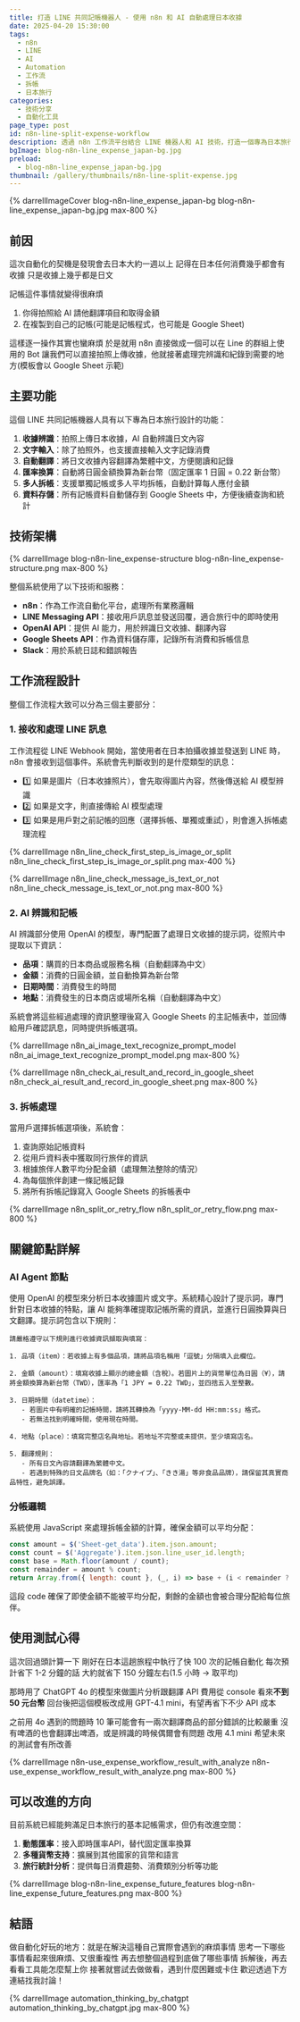 ```yaml
---
title: 打造 LINE 共同記帳機器人 - 使用 n8n 和 AI 自動處理日本收據
date: 2025-04-20 15:30:00
tags:
  - n8n
  - LINE
  - AI
  - Automation
  - 工作流
  - 拆帳
  - 日本旅行
categories:
  - 技術分享
  - 自動化工具
page_type: post
id: n8n-line-split-expense-workflow
description: 透過 n8n 工作流平台結合 LINE 機器人和 AI 技術，打造一個專為日本旅行設計的自動化記帳系統。只需拍照上傳日本收據，系統會自動翻譯日文、換算日圓匯率，並提供拆帳功能，讓日本旅行的記帳變得簡單高效。
bgImage: blog-n8n-line_expense_japan-bg.jpg
preload:
  - blog-n8n-line_expense_japan-bg.jpg
thumbnail: /gallery/thumbnails/n8n-line-split-expense.jpg
---
```


{% darrellImageCover blog-n8n-line_expense_japan-bg blog-n8n-line_expense_japan-bg.jpg max-800 %}

## 前因

這次自動化的契機是發現會去日本大約一週以上
記得在日本任何消費幾乎都會有收據
只是收據上幾乎都是日文

記帳這件事情就變得很麻煩
1. 你得拍照給 AI 請他翻譯項目和取得金額
2. 在複製到自己的記帳(可能是記帳程式，也可能是 Google Sheet)

這樣逐一操作其實也蠻麻煩
於是就用 n8n 直接做成一個可以在 Line 的群組上使用的 Bot
讓我們可以直接拍照上傳收據，他就接著處理完辨識和紀錄到需要的地方(模板會以 Google Sheet 示範)

## 主要功能

這個 LINE 共同記帳機器人具有以下專為日本旅行設計的功能：

1. **收據辨識**：拍照上傳日本收據，AI 自動辨識日文內容
2. **文字輸入**：除了拍照外，也支援直接輸入文字記錄消費
3. **自動翻譯**：將日文收據內容翻譯為繁體中文，方便閱讀和記錄
4. **匯率換算**：自動將日圓金額換算為新台幣（固定匯率 1 日圓 = 0.22 新台幣）
5. **多人拆帳**：支援單獨記帳或多人平均拆帳，自動計算每人應付金額
6. **資料存儲**：所有記帳資料自動儲存到 Google Sheets 中，方便後續查詢和統計

<div style="padding:0;position:relative;"><iframe src="https://player.vimeo.com/video/1077097375?badge=0&&amp;autopause=0&amp;player_id=0&amp;app_id=58479&amp;byline=false&amp;title=false&amp;muted=true" frameborder="0" allow="autoplay; fullscreen; picture-in-picture; clipboard-write" style="position:absolute;top:0;left:0;width:100%;height:100%;" title="n8n line ai expense tracker"></iframe></div><script async src="https://player.vimeo.com/api/player.js"></script>

## 技術架構

{% darrellImage blog-n8n-line_expense-structure blog-n8n-line_expense-structure.png max-800 %}

整個系統使用了以下技術和服務：

- **n8n**：作為工作流自動化平台，處理所有業務邏輯
- **LINE Messaging API**：接收用戶訊息並發送回覆，適合旅行中的即時使用
- **OpenAI API**：提供 AI 能力，用於辨識日文收據、翻譯內容
- **Google Sheets API**：作為資料儲存庫，記錄所有消費和拆帳信息
- **Slack**：用於系統日誌和錯誤報告

## 工作流程設計

整個工作流程大致可以分為三個主要部分：

### 1. 接收和處理 LINE 訊息

工作流程從 LINE Webhook 開始，當使用者在日本拍攝收據並發送到 LINE 時，n8n 會接收到這個事件。系統會先判斷收到的是什麼類型的訊息：

- 1️⃣ 如果是圖片（日本收據照片），會先取得圖片內容，然後傳送給 AI 模型辨識
- 2️⃣ 如果是文字，則直接傳給 AI 模型處理
- 3️⃣ 如果是用戶對之前記帳的回應（選擇拆帳、單獨或重試），則會進入拆帳處理流程

{% darrellImage n8n_line_check_first_step_is_image_or_split n8n_line_check_first_step_is_image_or_split.png max-400 %}

{% darrellImage n8n_line_check_message_is_text_or_not n8n_line_check_message_is_text_or_not.png max-800 %}


### 2. AI 辨識和記帳

AI 辨識部分使用 OpenAI 的模型，專門配置了處理日文收據的提示詞，從照片中提取以下資訊：

- **品項**：購買的日本商品或服務名稱（自動翻譯為中文）
- **金額**：消費的日圓金額，並自動換算為新台幣
- **日期時間**：消費發生的時間
- **地點**：消費發生的日本商店或場所名稱（自動翻譯為中文）

系統會將這些經過處理的資訊整理後寫入 Google Sheets 的主記帳表中，並回傳給用戶確認訊息，同時提供拆帳選項。

{% darrellImage n8n_ai_image_text_recognize_prompt_model n8n_ai_image_text_recognize_prompt_model.png max-800 %}

{% darrellImage n8n_check_ai_result_and_record_in_google_sheet n8n_check_ai_result_and_record_in_google_sheet.png max-800 %}

### 3. 拆帳處理

當用戶選擇拆帳選項後，系統會：

1. 查詢原始記帳資料
2. 從用戶資料表中獲取同行旅伴的資訊
3. 根據旅伴人數平均分配金額（處理無法整除的情況）
4. 為每個旅伴創建一條記帳記錄
5. 將所有拆帳記錄寫入 Google Sheets 的拆帳表中

{% darrellImage n8n_split_or_retry_flow n8n_split_or_retry_flow.png max-800 %}

## 關鍵節點詳解


### AI Agent 節點

使用 OpenAI 的模型來分析日本收據圖片或文字。系統精心設計了提示詞，專門針對日本收據的特點，讓 AI 能夠準確提取記帳所需的資訊，並進行日圓換算與日文翻譯。提示詞包含以下規則：

```
請嚴格遵守以下規則進行收據資訊擷取與填寫：

1. 品項（item）：若收據上有多個品項，請將品項名稱用「逗號」分隔填入此欄位。

2. 金額（amount）：填寫收據上顯示的總金額（含稅）。若圖片上的貨幣單位為日圓（¥），請將金額換算為新台幣（TWD），匯率為「1 JPY = 0.22 TWD」，並四捨五入至整數。

3. 日期時間（datetime）：
   - 若圖片中有明確的記帳時間，請將其轉換為「yyyy-MM-dd HH:mm:ss」格式。
   - 若無法找到明確時間，使用現在時間。

4. 地點（place）：填寫完整店名與地址。若地址不完整或未提供，至少填寫店名。

5. 翻譯規則：
   - 所有日文內容請翻譯為繁體中文。
   - 若遇到特殊的日文品牌名（如：「クナイプ」、「きき湯」等非食品品牌），請保留其真實商品特性，避免誤譯。
```

### 分帳邏輯

系統使用 JavaScript 來處理拆帳金額的計算，確保金額可以平均分配：

```javascript
const amount = $('Sheet-get_data').item.json.amount;
const count = $('Aggregate').item.json.line_user_id.length;
const base = Math.floor(amount / count);
const remainder = amount % count;
return Array.from({ length: count }, (_, i) => base + (i < remainder ? 1 : 0));
```

這段 code 確保了即使金額不能被平均分配，剩餘的金額也會被合理分配給每位旅伴。

## 使用測試心得

這次回過頭計算一下
剛好在日本這趟旅程中執行了快 100 次的記帳自動化
每次預計省下 1-2 分鐘的話
大約就省下 150 分鐘左右(1.5 小時 -> 取平均)

那時用了 ChatGPT 4o 的模型來做圖片分析跟翻譯
API 費用從 console 看來**不到 50 元台幣**
回台後把這個模板改成用 GPT-4.1 mini，有望再省下不少 API 成本

之前用 4o 遇到的問題時 10 筆可能會有一兩次翻譯商品的部分錯誤的比較嚴重
沒有啤酒的也會翻譯出啤酒，或是辨識的時候偶爾會有問題
改用 4.1 mini 希望未來的測試會有所改善

{% darrellImage n8n-use_expense_workflow_result_with_analyze n8n-use_expense_workflow_result_with_analyze.png max-800 %}

## 可以改進的方向

目前系統已經能夠滿足日本旅行的基本記帳需求，但仍有改進空間：

1. **動態匯率**：接入即時匯率API，替代固定匯率換算
2. **多種貨幣支持**：擴展到其他國家的貨幣和語言
3. **旅行統計分析**：提供每日消費趨勢、消費類別分析等功能

{% darrellImage blog-n8n-line_expense_future_features blog-n8n-line_expense_future_features.png max-800 %}

## 結語

做自動化好玩的地方：就是在解決這種自己實際會遇到的麻煩事情
思考一下哪些事情看起來很麻煩、又很重複性
再去想整個過程到底做了哪些事情
拆解後，再去看看工具能怎麼幫上你
接著就嘗試去做做看，遇到什麼困難或卡住
歡迎透過下方連結找我討論！

{% darrellImage automation_thinking_by_chatgpt automation_thinking_by_chatgpt.jpg max-800 %}

